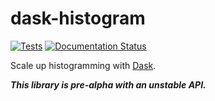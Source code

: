 # dask-histogram

[![Tests](https://github.com/douglasdavis/dask-histogram/actions/workflows/ci.yml/badge.svg)](https://github.com/douglasdavis/dask-histogram/actions/workflows/ci.yml)
[![Documentation Status](https://readthedocs.org/projects/dask-histogram/badge/?version=latest)](https://dask-histogram.readthedocs.io/en/latest/?badge=latest)

Scale up histogramming with [Dask](https://dask.org).

**_This library is pre-alpha with an unstable API._**
